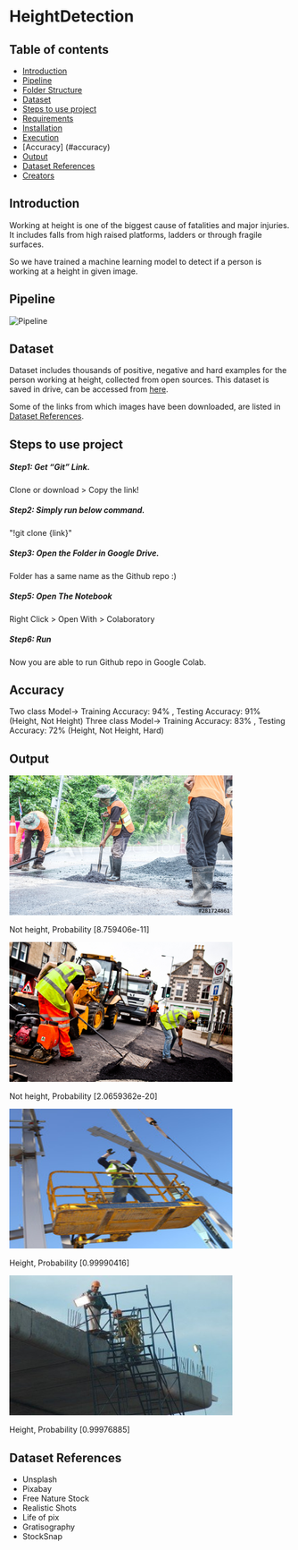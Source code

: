 # HeightDetection

## Table of contents

- [Introduction](#introduction)
- [Pipeline](#pipeline)
- [Folder Structure](#folder-structure-and-details)
- [Dataset](#dataset)
- [Steps to use project](#steps-to-use-project)
- [Requirements](#requirements)
- [Installation](#installation)
- [Execution](#execution-procedure)
- [Accuracy] (#accuracy)
- [Output](#output)
- [Dataset References](#dataset-references)
- [Creators](#creators)

## Introduction

Working at height is one of the biggest cause of fatalities and major injuries. It includes falls from high raised platforms, ladders or through fragile surfaces.

So we have trained a machine learning model to detect if a person is working at a height in given image.

## Pipeline
![Pipeline](https://github.com/ManavBansal/Vyntelligence/blob/master/src/readmeImages/pipe.png?raw=true)

## Dataset 

Dataset includes thousands of positive, negative and hard examples for the person working at height, collected from open sources.
This dataset is saved in drive, can be accessed from [here](https://drive.google.com/drive/folders/1_pDFkAN7P4u_QcJ4hScMMtl6UVNoMzEi?usp=sharing).

Some of the links from which images have been downloaded, are listed in [Dataset References](#dataset-references).

## Steps to use project


##### Step1: Get “Git” Link.

Clone or download > Copy the link!

##### Step2: Simply run below command.

"!git clone {link}"

##### Step3: Open the Folder in Google Drive.

Folder has a same name as the Github repo :)

##### Step5: Open The Notebook

Right Click > Open With > Colaboratory

##### Step6: Run

Now you are able to run Github repo in Google Colab.

## Accuracy

Two class Model-> Training Accuracy: 94% , Testing Accuracy: 91% (Height, Not Height)
Three class Model-> Training Accuracy: 83% , Testing Accuracy: 72% (Height, Not Height, Hard)


## Output
<img src="https://github.com/VynOpenSource/HeightDetection/blob/main/src/outputImages/imagen1.jpg" width="400" height="250">

Not height, Probability [8.759406e-11]


<img src="https://github.com/VynOpenSource/HeightDetection/blob/main/src/outputImages/imagen2.jpg" width="400" height="250">

Not height, Probability [2.0659362e-20]


<img src="https://github.com/VynOpenSource/HeightDetection/blob/main/src/outputImages/imagep1.jpg" width="400" height="250">

Height, Probability [0.99990416]


<img src="https://github.com/VynOpenSource/HeightDetection/blob/main/src/outputImages/imagep2.jpg" width="400" height="250">

Height, Probability [0.99976885]


## Dataset References

- Unsplash
- Pixabay
- Free Nature Stock
- Realistic Shots
- Life of pix
- Gratisography
- StockSnap
